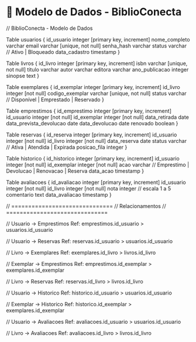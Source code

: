 # 📘 Modelo de Dados - BiblioConecta

// BiblioConecta - Modelo de Dados

Table usuarios {
  id_usuario integer [primary key, increment]
  nome_completo varchar
  email varchar [unique, not null]
  senha_hash varchar
  status varchar // Ativo | Bloqueado
  data_cadastro timestamp
}

Table livros {
  id_livro integer [primary key, increment]
  isbn varchar [unique, not null]
  titulo varchar
  autor varchar
  editora varchar
  ano_publicacao integer
  sinopse text
}

Table exemplares {
  id_exemplar integer [primary key, increment]
  id_livro integer [not null]
  codigo_exemplar varchar [unique, not null]
  status varchar // Disponível | Emprestado | Reservado
}

Table emprestimos {
  id_emprestimo integer [primary key, increment]
  id_usuario integer [not null]
  id_exemplar integer [not null]
  data_retirada date
  data_prevista_devolucao date
  data_devolucao date
  renovado boolean
}

Table reservas {
  id_reserva integer [primary key, increment]
  id_usuario integer [not null]
  id_livro integer [not null]
  data_reserva date
  status varchar // Ativa | Atendida | Expirada
  posicao_fila integer
}

Table historico {
  id_historico integer [primary key, increment]
  id_usuario integer [not null]
  id_exemplar integer [not null]
  acao varchar // Emprestimo | Devolucao | Renovacao | Reserva
  data_acao timestamp
}

Table avaliacoes {
  id_avaliacao integer [primary key, increment]
  id_usuario integer [not null]
  id_livro integer [not null]
  nota integer // escala 1 a 5
  comentario text
  data_avaliacao timestamp
}

// ==============================
// Relacionamentos
// ==============================

// Usuario -> Emprestimos
Ref: emprestimos.id_usuario > usuarios.id_usuario

// Usuario -> Reservas
Ref: reservas.id_usuario > usuarios.id_usuario

// Livro -> Exemplares
Ref: exemplares.id_livro > livros.id_livro

// Exemplar -> Emprestimos
Ref: emprestimos.id_exemplar > exemplares.id_exemplar

// Livro -> Reservas
Ref: reservas.id_livro > livros.id_livro

// Usuario -> Historico
Ref: historico.id_usuario > usuarios.id_usuario

// Exemplar -> Historico
Ref: historico.id_exemplar > exemplares.id_exemplar

// Usuario -> Avaliacoes
Ref: avaliacoes.id_usuario > usuarios.id_usuario

// Livro -> Avaliacoes
Ref: avaliacoes.id_livro > livros.id_livro
